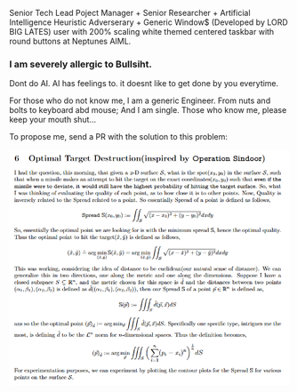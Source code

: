 Senior Tech Lead Poject Manager + Senior Researcher + Artificial Intelligence Heuristic Adverserary + Generic Window$ (Developed by LORD BIG LATES) user with 200% scaling white themed centered taskbar with round buttons at Neptunes AIML.

### I am severely allergic to Bullsiht.

Dont do AI. AI has feelings to. it doesnt like to get done by you everytime.

For those who do not know me, I am a generic Engineer. From nuts and bolts to keyboard abd mouse; And I am single. Those who know me, please keep your mouth shut...

To propose me, send a PR with the solution to this problem:

![](image-1.png)

